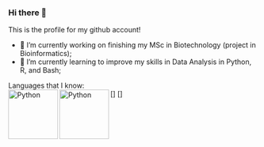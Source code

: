 ### Hi there 👋

This is the profile for my github account!

- 🔭 I’m currently working on finishing my MSc in Biotechnology (project in Bioinformatics);
- 🌱 I’m currently learning to improve my skills in Data Analysis in Python, R, and Bash; 

Languages that I know:    
[<img align="left" alt="Python" width="100px" src="https://github.com/vzem19/vzem19/blob/1dbc6dadeda2570630a4df9dc951d9444e6c2b76/PythonLogo.png" />]
[<img align="left" alt="Python" width="100px" src="" />]

<img src="">

